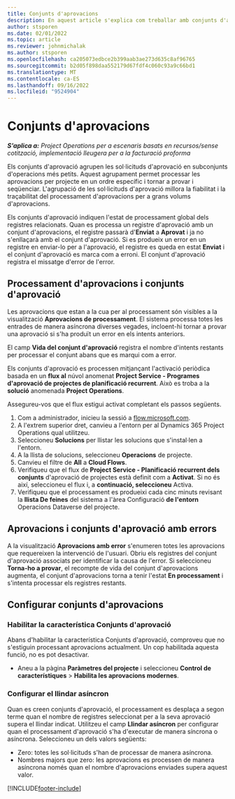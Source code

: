 ```yaml
---
title: Conjunts d'aprovacions
description: En aquest article s'explica com treballar amb conjunts d'aprovació, sol·licituds i subconjunts d'aquestes operacions.
author: stsporen
ms.date: 02/01/2022
ms.topic: article
ms.reviewer: johnmichalak
ms.author: stsporen
ms.openlocfilehash: ca205073edbce2b399aab3ae273d635c8af96765
ms.sourcegitcommit: b2d05f898daa552179d67fdf4c060c93a9c66bd1
ms.translationtype: MT
ms.contentlocale: ca-ES
ms.lasthandoff: 09/16/2022
ms.locfileid: "9524904"
---
```

# <a name="approval-sets"></a>Conjunts d'aprovacions

_**S'aplica a:** Project Operations per a escenaris basats en recursos/sense cotització, implementació lleugera per a la facturació proforma_

Els conjunts d'aprovació agrupen les sol·licituds d'aprovació en subconjunts d'operacions més petits. Aquest agrupament permet processar les aprovacions per projecte en un ordre específic i tornar a provar i seqüenciar. L'agrupació de les sol·licituds d'aprovació millora la fiabilitat i la traçabilitat del processament d'aprovacions per a grans volums d'aprovacions.

Els conjunts d'aprovació indiquen l'estat de processament global dels registres relacionats. Quan es processa un registre d'aprovació amb un conjunt d'aprovacions, el registre passarà d'**Enviat** a **Aprovat** i ja no s'enllaçarà amb el conjunt d'aprovació. Si es produeix un error en un registre en enviar-lo per a l'aprovació, el registre es queda en estat **Enviat** i el conjunt d'aprovació es marca com a erroni. El conjunt d'aprovació registra el missatge d'error de l'error.

## <a name="processing-approvals-and-approval-sets"></a>Processament d'aprovacions i conjunts d'aprovació
Les aprovacions que estan a la cua per al processament són visibles a la visualització **Aprovacions de processament**. El sistema processa totes les entrades de manera asíncrona diverses vegades, incloent-hi tornar a provar una aprovació si s'ha produït un error en els intents anteriors.

El camp **Vida del conjunt d'aprovació** registra el nombre d'intents restants per processar el conjunt abans que es marqui com a error.

Els conjunts d'aprovació es processen mitjançant l'activació periòdica basada en un **flux al** núvol anomenat **Project Service - Programes d'aprovació de projectes de planificació recurrent**. Això es troba a la **solució** anomenada **Project Operations**. 

Assegureu-vos que el flux estigui activat completant els passos següents.

1. Com a administrador, inicieu la sessió a [flow.microsoft.com](https://powerautomate.microsoft.com).
2. A l'extrem superior dret, canvieu a l'entorn per al Dynamics 365 Project Operations qual utilitzeu.
3. Seleccioneu **Solucions** per llistar les solucions que s'instal·len a l'entorn.
4. A la llista de solucions, seleccioneu **Operacions** de projecte.
5. Canvieu el filtre de **All** a **Cloud Flows**.
6. Verifiqueu que el flux de **Project Service - Planificació recurrent dels conjunts** d'aprovació de projectes està definit com a **Activat**. Si no és així, seleccioneu el flux i, a **continuació, seleccioneu** Activa.
7. Verifiqueu que el processament es produeixi cada cinc minuts revisant la **llista De feines** del sistema a l'àrea Configuració **de l'entorn** Operacions Dataverse del projecte.

## <a name="failed-approvals-and-approval-sets"></a>Aprovacions i conjunts d'aprovació amb errors
A la visualització **Aprovacions amb error** s'enumeren totes les aprovacions que requereixen la intervenció de l'usuari. Obriu els registres del conjunt d'aprovació associats per identificar la causa de l'error.
Si seleccioneu **Torna-ho a provar**, el recompte de vida del conjunt d'aprovacions augmenta, el conjunt d'aprovacions torna a tenir l'estat **En processament** i s'intenta processar els registres restants.

## <a name="configure-approval-sets"></a>Configurar conjunts d'aprovacions

### <a name="enable-the-approval-sets-feature"></a>Habilitar la característica Conjunts d'aprovació
Abans d'habilitar la característica Conjunts d'aprovació, comproveu que no s'estiguin processant aprovacions actualment. Un cop habilitada aquesta funció, no es pot desactivar.

- Aneu a la pàgina **Paràmetres del projecte** i seleccioneu **Control de característiques** > **Habilita les aprovacions modernes**.

### <a name="configuring-the-asynchronous-threshold"></a>Configurar el llindar asíncron 
Quan es creen conjunts d'aprovació, el processament es desplaça a segon terme quan el nombre de registres seleccionat per a la seva aprovació supera el llindar indicat. Utilitzeu el camp **Llindar asíncron** per configurar quan el processament d'aprovació s'ha d'executar de manera síncrona o asíncrona. Seleccioneu un dels valors següents:

  - Zero: totes les sol·licituds s'han de processar de manera asíncrona. 
  - Nombres majors que zero: les aprovacions es processen de manera asíncrona només quan el nombre d'aprovacions enviades supera aquest valor.

[!INCLUDE[footer-include](../includes/footer-banner.md)]
